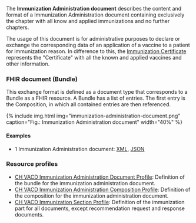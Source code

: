 The **Immunization Administration document** describes the content and format of a Immunization Administration document 
containing exclusively the chapter with all know and applied immunizations and no further chapters.

The usage of this document is for administrative purposes to declare or exchange the corresponding data of an application of a vaccine to a patient for immunization reason.
In difference to this, the [Immunization Certificate](immunization-certificate-document.html) represents the "Certificate" with all the known and applied vaccines and other information.

### FHIR document (Bundle)
This exchange format is defined as a document type that corresponds to a Bundle as a FHIR resource. 
A Bundle has a list of entries. The first entry is the Composition, in which all contained entries are then referenced.

{% include img.html img="immunization-administration-document.png" caption="Fig.: Immunization Administration document" width="40%" %}
  
#### Examples
* 1 Immunization Administration document: [XML](Bundle-1-ImmunizationAdministration.xml.html), [JSON](Bundle-1-ImmunizationAdministration.json.html)

### Resource profiles
* [CH VACD Immunization Administration Document Profile](StructureDefinition-ch-vacd-document-immunization-administration.html): Definition of the bundle for the immunization administration document.
* [CH VACD Immunization Administration Composition Profile](StructureDefinition-ch-vacd-composition-immunization-administration.html): Definition of the composition for the immunization administration document.
* [CH VACD Immunization Section Profile](StructureDefinition-ch-vacd-section-immunization.html): Definition of the immunization part for all documents, except recommendation request and response documents.